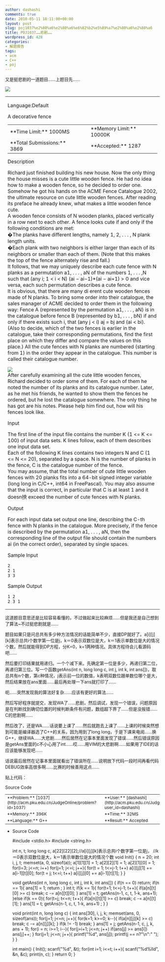 ```yaml
---
author: dashashi
comments: true
date: 2010-05-11 18:11:00+00:00
layout: post
slug: poj1037%e2%80%a6%e2%80%a6%e6%82%b2%e5%89%a7%e2%80%a6%e2%80%a6
title: POJ1037……悲剧……
wordpress_id: 428
categories:
- 解题报告
tags:
- acm
- C++
- poj
---
```


又是挺悲剧的一道题目……上题目先……




[![](http://acm.pku.edu.cn/JudgeOnline/images/nantiad.jpg)](http://www.youdao.com/nanti)
<table width="100%" border="0" >
<tbody >
<tr >

<td >


Language:Default




A decorative fence





<table align="center" >
<tbody >
<tr >

<td >**Time Limit:** 1000MS
</td>

<td width="10" >
</td>

<td >**Memory Limit:** 10000K
</td></tr>
<tr >

<td >**Total Submissions:** 3869
</td>

<td width="10" >
</td>

<td >**Accepted:** 1287
</td></tr></tbody></table>




Description




Richard just finished building his new house. Now the only thing the house misses is a cute little wooden fence. He had no idea how to make a wooden fence, so he decided to order one. Somehow he got his hands on the ACME Fence Catalogue 2002, the ultimate resource on cute little wooden fences. After reading its preface he already knew, what makes a little wooden fence cute.   
A wooden fence consists of N wooden planks, placed vertically in a row next to each other. A fence looks cute if and only if the following conditions are met:   
�The planks have different lengths, namely 1, 2, . . . , N plank length units.   
�Each plank with two neighbors is either larger than each of its neighbors or smaller than each of them. (Note that this makes the top of the fence alternately rise and fall.)   
It follows, that we may uniquely describe each cute fence with N planks as a permutation a1, . . . , aN of the numbers 1, . . . ,N such that (any i; 1 < i < N) (ai − ai−1)*(ai − ai+1) > 0 and vice versa, each such permutation describes a cute fence.   
It is obvious, that there are many di erent cute wooden fences made of N planks. To bring some order into their catalogue, the sales manager of ACME decided to order them in the following way: Fence A (represented by the permutation a1, . . . , aN) is in the catalogue before fence B (represented by b1, . . . , bN) if and only if there exists such i, that (any j < i) aj = bj and (ai < bi). (Also to decide, which of the two fences is earlier in the catalogue, take their corresponding permutations, find the first place on which they differ and compare the values on this place.) All the cute fences with N planks are numbered (starting from 1) in the order they appear in the catalogue. This number is called their catalogue number.   

![](http://acm.pku.edu.cn/JudgeOnline/images/1037/fence.gif)  
After carefully examining all the cute little wooden fences, Richard decided to order some of them. For each of them he noted the number of its planks and its catalogue number. Later, as he met his friends, he wanted to show them the fences he ordered, but he lost the catalogue somewhere. The only thing he has got are his notes. Please help him find out, how will his fences look like.




Input




The first line of the input file contains the number K (1 <= K <= 100) of input data sets. K lines follow, each of them describes one input data set.   
Each of the following K lines contains two integers N and C (1 <= N <= 20), separated by a space. N is the number of planks in the fence, C is the catalogue number of the fence.   
You may assume, that the total number of cute little wooden fences with 20 planks fits into a 64-bit signed integer variable (long long in C/C++, int64 in FreePascal). You may also assume that the input is correct, in particular that C is at least 1 and it doesn抰 exceed the number of cute fences with N planks.




Output




For each input data set output one line, describing the C-th fence with N planks in the catalogue. More precisely, if the fence is described by the permutation a1, . . . , aN, then the corresponding line of the output file should contain the numbers ai (in the correct order), separated by single spaces.




Sample Input
    
    2
    2 1
    3 3




Sample Output
    
    1 2
    2 3 1

</td></tr></tbody></table>




这道题目意思还是比较容易看懂的，不过做起来比较麻烦……但是我还是自己想到了算法~不过挺悲剧就是……




题目如果只是问总共有多少种方法情况的话能简单不少，直接DP就好了。a[i][j][k]表示总共i个数字第一位是j，k＝0表示双数位是大，k＝1表示单数位是大的情况个数，然后就能得到DP方程，分K=0，k=1两种情况。具体方程待会儿看源码吧……




然后要打印结果就用递归。一个个减下来。先确定第一位是多少，再递归第二位，再递归第三位。写一个函数getAns(int n, long long c, int j, int k, int ans[])，取总共有n个数，第c种情况，j表示前一位的数值，k表明双数位跟单数位哪个是大，然后结果放在ans里面……最后再处理一下ans就打印了……




呃……突然发现我的算法好复杂……应该有更好的算法……




然后写好程序就提交，发现WA了……悲剧，然后调试，发现一个错误，问题原因是在判断找到确切位置的时候判断条件有问题，数组超下界了……但是没报错……C的悲剧啊……




然后改了，还是WA……话说要上课了……然后就跑去上课了……上课的时候突然想到可能是编译器选了C++的关系，因为用到了long long，于是下课来电阅……换G++，继续WA……大悲剧……然后居然在记事本里面发现了错误……然后错误原因是getAns里面的c不小心用了int……哎……用VIM的大悲剧啊……如果用了IDE的话应该能够发现吧……




话说最后居然在记事本里面就看出了错误所在……说明放下代码一段时间再看代码DEBUG效率高很多啊……比赛的时候善用这点……




贴上代码：




Source Code


<table style="FONT-SIZE: 10pt" align="center" >
<tbody >
<tr >

<td >**Problem:** [1037](http://acm.pku.edu.cn/JudgeOnline/problem?id=1037)
</td>

<td width="10" >
</td>

<td >**User:** [dashashi](http://acm.pku.edu.cn/JudgeOnline/userstatus?user_id=dashashi)
</td></tr>
<tr >

<td >**Memory:** 396K
</td>

<td width="10" >
</td>

<td >**Time:** 32MS
</td></tr>
<tr >

<td >**Language:** G++
</td>

<td width="10" >
</td>

<td >**Result:** Accepted
</td></tr></tbody></table>




  * Source Code
    
    <span class="sh_preproc">#include</span> <span class="sh_string"><stdio.h></span>
    <span class="sh_preproc">#include</span> <span class="sh_string"><string.h></span>
    
    <span class="sh_type">int</span> n<span class="sh_symbol">,</span> t<span class="sh_symbol">;</span>
    <span class="sh_type">long</span> <span class="sh_type">long</span> c<span class="sh_symbol">,</span> a<span class="sh_symbol">[</span><span class="sh_number">22</span><span class="sh_symbol">][</span><span class="sh_number">22</span><span class="sh_symbol">][</span><span class="sh_number">2</span><span class="sh_symbol">];</span><span class="sh_comment">//a[i][j][k]表示总共i个数字第一位是j，</span>
                <span class="sh_comment">//k＝0表示双数位是大，k＝1表示单数位是大的情况个数</span>
    <span class="sh_type">void</span> <span class="sh_function">Init</span><span class="sh_symbol">()</span>
    <span class="sh_cbracket">{</span>
        n <span class="sh_symbol">=</span> <span class="sh_number">20</span><span class="sh_symbol">;</span>
        <span class="sh_type">int</span> i<span class="sh_symbol">,</span> j<span class="sh_symbol">,</span> t<span class="sh_symbol">;</span>
        <span class="sh_function">memset</span><span class="sh_symbol">(</span>a<span class="sh_symbol">,</span> <span class="sh_number">0</span><span class="sh_symbol">,</span> <span class="sh_keyword">sizeof</span><span class="sh_symbol">(</span>a<span class="sh_symbol">));</span>
        a<span class="sh_symbol">[</span><span class="sh_number">1</span><span class="sh_symbol">][</span><span class="sh_number">1</span><span class="sh_symbol">][</span><span class="sh_number">1</span><span class="sh_symbol">]</span> <span class="sh_symbol">=</span> <span class="sh_number">1</span><span class="sh_symbol">;</span>
        a<span class="sh_symbol">[</span><span class="sh_number">2</span><span class="sh_symbol">][</span><span class="sh_number">2</span><span class="sh_symbol">][</span><span class="sh_number">1</span><span class="sh_symbol">]</span> <span class="sh_symbol">=</span> <span class="sh_number">1</span><span class="sh_symbol">;</span>
        a<span class="sh_symbol">[</span><span class="sh_number">2</span><span class="sh_symbol">][</span><span class="sh_number">1</span><span class="sh_symbol">][</span><span class="sh_number">0</span><span class="sh_symbol">]</span> <span class="sh_symbol">=</span> <span class="sh_number">1</span><span class="sh_symbol">;</span>
        <span class="sh_keyword">for</span><span class="sh_symbol">(</span>i<span class="sh_symbol">=</span><span class="sh_number">3</span><span class="sh_symbol">;</span> j<span class="sh_symbol"><=</span>n<span class="sh_symbol">;</span> i<span class="sh_symbol">++)</span>
            <span class="sh_keyword">for</span><span class="sh_symbol">(</span>j<span class="sh_symbol">=</span><span class="sh_number">1</span><span class="sh_symbol">;</span> j<span class="sh_symbol"><=</span>i<span class="sh_symbol">;</span> j<span class="sh_symbol">++)</span><span class="sh_cbracket">{</span>
                <span class="sh_keyword">for</span><span class="sh_symbol">(</span>t <span class="sh_symbol">=</span> <span class="sh_number">1</span><span class="sh_symbol">;</span> t<span class="sh_symbol"><=</span>j<span class="sh_number">-1</span><span class="sh_symbol">;</span> t<span class="sh_symbol">++)</span>
                    a<span class="sh_symbol">[</span>i<span class="sh_symbol">][</span>j<span class="sh_symbol">][</span><span class="sh_number">1</span><span class="sh_symbol">]</span> <span class="sh_symbol">+=</span> a<span class="sh_symbol">[</span>i<span class="sh_number">-1</span><span class="sh_symbol">][</span>t<span class="sh_symbol">][</span><span class="sh_number">0</span><span class="sh_symbol">];</span>
                <span class="sh_keyword">for</span><span class="sh_symbol">(</span>t <span class="sh_symbol">=</span> j<span class="sh_symbol">;</span> t<span class="sh_symbol"><=</span>i<span class="sh_symbol">;</span> t<span class="sh_symbol">++)</span>
                    a<span class="sh_symbol">[</span>i<span class="sh_symbol">][</span>j<span class="sh_symbol">][</span><span class="sh_number">0</span><span class="sh_symbol">]</span> <span class="sh_symbol">+=</span> a<span class="sh_symbol">[</span>i<span class="sh_number">-1</span><span class="sh_symbol">][</span>t<span class="sh_symbol">][</span><span class="sh_number">1</span><span class="sh_symbol">];</span>
            <span class="sh_cbracket">}</span>
    <span class="sh_cbracket">}</span>
    
    <span class="sh_type">void</span> <span class="sh_function">getAns</span><span class="sh_symbol">(</span><span class="sh_type">int</span> n<span class="sh_symbol">,</span> <span class="sh_type">long</span> <span class="sh_type">long</span> c<span class="sh_symbol">,</span> <span class="sh_type">int</span> j<span class="sh_symbol">,</span> <span class="sh_type">int</span> k<span class="sh_symbol">,</span> <span class="sh_type">int</span> ans<span class="sh_symbol">[])</span>
    <span class="sh_cbracket">{</span>
        <span class="sh_keyword">if</span><span class="sh_symbol">(</span>n <span class="sh_symbol">==</span> <span class="sh_number">0</span><span class="sh_symbol">)</span>
            <span class="sh_keyword">return</span><span class="sh_symbol">;</span>
        <span class="sh_keyword">if</span><span class="sh_symbol">(</span>n <span class="sh_symbol">==</span> <span class="sh_number">1</span><span class="sh_symbol">)</span><span class="sh_cbracket">{</span>
            ans<span class="sh_symbol">[</span><span class="sh_number">1</span><span class="sh_symbol">]</span> <span class="sh_symbol">=</span> <span class="sh_number">1</span><span class="sh_symbol">;</span>
            <span class="sh_keyword">return</span> <span class="sh_symbol">;</span>
        <span class="sh_cbracket">}</span>
        <span class="sh_type">int</span> t<span class="sh_symbol">;</span>
        <span class="sh_keyword">if</span><span class="sh_symbol">(</span>k <span class="sh_symbol">==</span> <span class="sh_number">1</span><span class="sh_symbol">)</span><span class="sh_cbracket">{</span>
            <span class="sh_keyword">for</span><span class="sh_symbol">(</span>t<span class="sh_symbol">=</span><span class="sh_number">1</span><span class="sh_symbol">;</span> t<span class="sh_symbol"><=</span>j<span class="sh_number">-1</span><span class="sh_symbol">;</span> t<span class="sh_symbol">++)</span><span class="sh_cbracket">{</span>
                <span class="sh_keyword">if</span><span class="sh_symbol">(</span>a<span class="sh_symbol">[</span>n<span class="sh_symbol">][</span>t<span class="sh_symbol">][</span><span class="sh_number">0</span><span class="sh_symbol">]</span> <span class="sh_symbol">>=</span> c<span class="sh_symbol">)</span>
                    <span class="sh_keyword">break</span><span class="sh_symbol">;</span>
                c <span class="sh_symbol">-=</span> a<span class="sh_symbol">[</span>n<span class="sh_symbol">][</span>t<span class="sh_symbol">][</span><span class="sh_number">0</span><span class="sh_symbol">];</span>
            <span class="sh_cbracket">}</span>
            ans<span class="sh_symbol">[</span><span class="sh_number">1</span><span class="sh_symbol">]</span> <span class="sh_symbol">=</span> t<span class="sh_symbol">;</span>
            <span class="sh_function">getAns</span><span class="sh_symbol">(</span>n<span class="sh_number">-1</span><span class="sh_symbol">,</span> c<span class="sh_symbol">,</span> t<span class="sh_symbol">,</span> <span class="sh_number">1</span><span class="sh_symbol">-</span>k<span class="sh_symbol">,</span> ans<span class="sh_number">+1</span><span class="sh_symbol">);</span>
        <span class="sh_cbracket">}</span><span class="sh_keyword">else</span> <span class="sh_keyword">if</span><span class="sh_symbol">(</span>k <span class="sh_symbol">==</span> <span class="sh_number">0</span><span class="sh_symbol">)</span><span class="sh_cbracket">{</span>
            <span class="sh_keyword">for</span><span class="sh_symbol">(</span>t<span class="sh_symbol">=</span>j<span class="sh_symbol">;</span> t<span class="sh_symbol"><=</span>n<span class="sh_symbol">;</span> t<span class="sh_symbol">++)</span><span class="sh_cbracket">{</span>
                <span class="sh_keyword">if</span><span class="sh_symbol">(</span>a<span class="sh_symbol">[</span>n<span class="sh_symbol">][</span>t<span class="sh_symbol">][</span><span class="sh_number">1</span><span class="sh_symbol">]</span> <span class="sh_symbol">>=</span> c<span class="sh_symbol">)</span>
                    <span class="sh_keyword">break</span><span class="sh_symbol">;</span>
                c <span class="sh_symbol">-=</span> a<span class="sh_symbol">[</span>n<span class="sh_symbol">][</span>t<span class="sh_symbol">][</span><span class="sh_number">1</span><span class="sh_symbol">];</span>
            <span class="sh_cbracket">}</span>
            ans<span class="sh_symbol">[</span><span class="sh_number">1</span><span class="sh_symbol">]</span> <span class="sh_symbol">=</span> t<span class="sh_symbol">;</span>
            <span class="sh_function">getAns</span><span class="sh_symbol">(</span>n<span class="sh_number">-1</span><span class="sh_symbol">,</span> c<span class="sh_symbol">,</span> t<span class="sh_symbol">,</span> <span class="sh_number">1</span><span class="sh_symbol">-</span>k<span class="sh_symbol">,</span> ans<span class="sh_number">+1</span><span class="sh_symbol">)</span> <span class="sh_symbol">;</span>
        <span class="sh_cbracket">}</span>
    <span class="sh_cbracket">}</span>
    
    <span class="sh_type">void</span> <span class="sh_function">print</span><span class="sh_symbol">(</span><span class="sh_type">int</span> n<span class="sh_symbol">,</span> <span class="sh_type">long</span> <span class="sh_type">long</span> c<span class="sh_symbol">)</span>
    <span class="sh_cbracket">{</span>
        <span class="sh_type">int</span> ans<span class="sh_symbol">[</span><span class="sh_number">30</span><span class="sh_symbol">],</span> i<span class="sh_symbol">,</span> j<span class="sh_symbol">,</span> k<span class="sh_symbol">;</span>
        <span class="sh_function">memset</span><span class="sh_symbol">(</span>ans<span class="sh_symbol">,</span> <span class="sh_number">0</span><span class="sh_symbol">,</span> <span class="sh_keyword">sizeof</span><span class="sh_symbol">(</span>ans<span class="sh_symbol">));</span>
        <span class="sh_keyword">for</span><span class="sh_symbol">(</span>j<span class="sh_symbol">=</span><span class="sh_number">1</span><span class="sh_symbol">;</span> j<span class="sh_symbol"><=</span>n<span class="sh_symbol">;</span> j<span class="sh_symbol">++)</span><span class="sh_cbracket">{</span>
            <span class="sh_keyword">for</span><span class="sh_symbol">(</span>k<span class="sh_symbol">=</span><span class="sh_number">1</span><span class="sh_symbol">;</span> k<span class="sh_symbol">>=</span><span class="sh_number">0</span><span class="sh_symbol">;</span> k<span class="sh_symbol">--)</span><span class="sh_cbracket">{</span>
                <span class="sh_keyword">if</span><span class="sh_symbol">(</span>a<span class="sh_symbol">[</span>n<span class="sh_symbol">][</span>j<span class="sh_symbol">][</span>k<span class="sh_symbol">]</span> <span class="sh_symbol">>=</span> c<span class="sh_symbol">)</span>
                    <span class="sh_keyword">break</span><span class="sh_symbol">;</span>
                c <span class="sh_symbol">-=</span> a<span class="sh_symbol">[</span>n<span class="sh_symbol">][</span>j<span class="sh_symbol">][</span>k<span class="sh_symbol">];</span>
            <span class="sh_cbracket">}</span>
            <span class="sh_keyword">if</span><span class="sh_symbol">(</span>k <span class="sh_symbol">!=</span> <span class="sh_symbol">-</span><span class="sh_number">1</span><span class="sh_symbol">)</span>
                <span class="sh_keyword">break</span><span class="sh_symbol">;</span>
        <span class="sh_cbracket">}</span>
        ans<span class="sh_symbol">[</span><span class="sh_number">1</span><span class="sh_symbol">]</span> <span class="sh_symbol">=</span> j<span class="sh_symbol">;</span>
        <span class="sh_function">getAns</span><span class="sh_symbol">(</span>n<span class="sh_number">-1</span><span class="sh_symbol">,</span> c<span class="sh_symbol">,</span> j<span class="sh_symbol">,</span> k<span class="sh_symbol">,</span> ans <span class="sh_symbol">+</span> <span class="sh_number">1</span><span class="sh_symbol">);</span>
        <span class="sh_keyword">for</span><span class="sh_symbol">(</span>i <span class="sh_symbol">=</span> n<span class="sh_symbol">;</span> i<span class="sh_symbol">>=</span><span class="sh_number">1</span><span class="sh_symbol">;</span> i<span class="sh_symbol">--)</span><span class="sh_cbracket">{</span>
            <span class="sh_keyword">for</span><span class="sh_symbol">(</span>j<span class="sh_symbol">=</span>i<span class="sh_number">+1</span><span class="sh_symbol">;</span> j<span class="sh_symbol"><=</span>n<span class="sh_symbol">;</span> j<span class="sh_symbol">++)</span>
                <span class="sh_keyword">if</span><span class="sh_symbol">(</span>ans<span class="sh_symbol">[</span>j<span class="sh_symbol">]</span> <span class="sh_symbol">>=</span> ans<span class="sh_symbol">[</span>i<span class="sh_symbol">])</span>
                    ans<span class="sh_symbol">[</span>j<span class="sh_symbol">]++;</span>
        <span class="sh_cbracket">}</span>
        <span class="sh_keyword">for</span><span class="sh_symbol">(</span>j<span class="sh_symbol">=</span><span class="sh_number">1</span><span class="sh_symbol">;</span> j<span class="sh_symbol"><=</span>n<span class="sh_symbol">;</span> j<span class="sh_symbol">++)</span><span class="sh_cbracket">{</span>
            <span class="sh_function">printf</span><span class="sh_symbol">(</span><span class="sh_string">"%d"</span><span class="sh_symbol">,</span> ans<span class="sh_symbol">[</span>j<span class="sh_symbol">]);</span>
            <span class="sh_function">printf</span><span class="sh_symbol">(</span>j <span class="sh_symbol">==</span> n<span class="sh_symbol">?</span><span class="sh_string">"</span><span class="sh_specialchar">\n</span><span class="sh_string">"</span><span class="sh_symbol">:</span><span class="sh_string">" "</span><span class="sh_symbol">);</span>
        <span class="sh_cbracket">}</span>
    <span class="sh_cbracket">}</span>
    
    <span class="sh_type">int</span> <span class="sh_function">main</span><span class="sh_symbol">()</span>
    <span class="sh_cbracket">{</span>
        <span class="sh_function">Init</span><span class="sh_symbol">();</span>
        <span class="sh_function">scanf</span><span class="sh_symbol">(</span><span class="sh_string">"%d"</span><span class="sh_symbol">,</span> <span class="sh_symbol">&</span>t<span class="sh_symbol">);</span>
        <span class="sh_keyword">for</span><span class="sh_symbol">(</span><span class="sh_type">int</span> i<span class="sh_symbol">=</span><span class="sh_number">1</span><span class="sh_symbol">;</span> i<span class="sh_symbol"><=</span>t<span class="sh_symbol">;</span> i<span class="sh_symbol">++)</span><span class="sh_cbracket">{</span>
            <span class="sh_function">scanf</span><span class="sh_symbol">(</span><span class="sh_string">"%d%lld"</span><span class="sh_symbol">,</span> <span class="sh_symbol">&</span>n<span class="sh_symbol">,</span> <span class="sh_symbol">&</span>c<span class="sh_symbol">);</span>
            <span class="sh_function">print</span><span class="sh_symbol">(</span>n<span class="sh_symbol">,</span> c<span class="sh_symbol">);</span>
        <span class="sh_cbracket">}</span>
        <span class="sh_keyword">return</span> <span class="sh_number">0</span><span class="sh_symbol">;</span>
    <span class="sh_cbracket">}</span>
    









